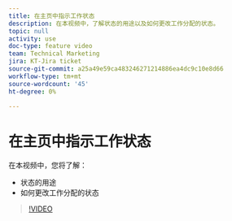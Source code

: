 ```yaml
---
title: 在主页中指示工作状态
description: 在本视频中，了解状态的用途以及如何更改工作分配的状态。
topic: null
activity: use
doc-type: feature video
team: Technical Marketing
jira: KT-Jira ticket
source-git-commit: a25a49e59ca483246271214886ea4dc9c10e8d66
workflow-type: tm+mt
source-wordcount: '45'
ht-degree: 0%

---
```


# 在主页中指示工作状态

在本视频中，您将了解：

* 状态的用途
* 如何更改工作分配的状态

>[!VIDEO](https://video.tv.adobe.com/v/335101/?quality=12&learn=on)
